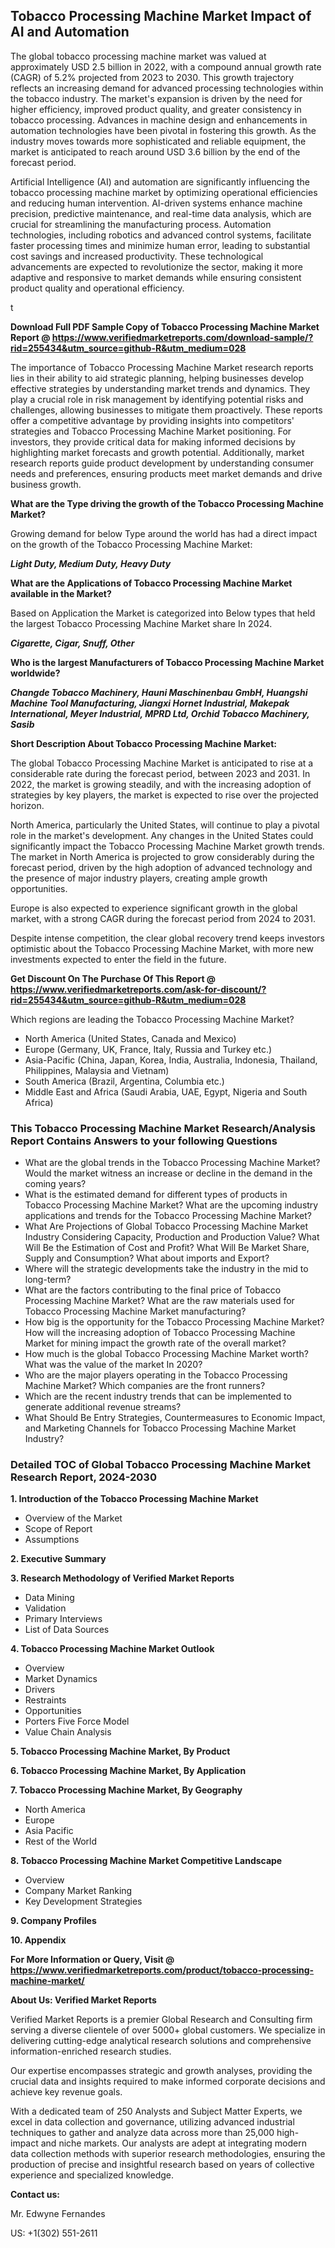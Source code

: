 <h2>Tobacco Processing Machine Market Impact of AI and Automation</h2><p>The global tobacco processing machine market was valued at approximately USD 2.5 billion in 2022, with a compound annual growth rate (CAGR) of 5.2% projected from 2023 to 2030. This growth trajectory reflects an increasing demand for advanced processing technologies within the tobacco industry. The market's expansion is driven by the need for higher efficiency, improved product quality, and greater consistency in tobacco processing. Advances in machine design and enhancements in automation technologies have been pivotal in fostering this growth. As the industry moves towards more sophisticated and reliable equipment, the market is anticipated to reach around USD 3.6 billion by the end of the forecast period.</p><p>Artificial Intelligence (AI) and automation are significantly influencing the tobacco processing machine market by optimizing operational efficiencies and reducing human intervention. AI-driven systems enhance machine precision, predictive maintenance, and real-time data analysis, which are crucial for streamlining the manufacturing process. Automation technologies, including robotics and advanced control systems, facilitate faster processing times and minimize human error, leading to substantial cost savings and increased productivity. These technological advancements are expected to revolutionize the sector, making it more adaptive and responsive to market demands while ensuring consistent product quality and operational efficiency.</p>t</p><p id="" class=""><strong>Download Full PDF Sample Copy of Tobacco Processing Machine Market Report @ <a href="https://www.verifiedmarketreports.com/download-sample/?rid=255434&utm_source=github-R&utm_medium=028" target="_blank">https://www.verifiedmarketreports.com/download-sample/?rid=255434&utm_source=github-R&utm_medium=028</a></strong></p><p>The importance of&nbsp;Tobacco Processing Machine Market research reports lies in their ability to aid strategic planning, helping businesses develop effective strategies by understanding market trends and dynamics. They play a crucial role in risk management by identifying potential risks and challenges, allowing businesses to mitigate them proactively. These reports offer a competitive advantage by providing insights into competitors' strategies and Tobacco Processing Machine Market positioning. For investors, they provide critical data for making informed decisions by highlighting market forecasts and growth potential. Additionally, market research reports guide product development by understanding consumer needs and preferences, ensuring products meet market demands and drive business growth.</p><p><strong>What are the&nbsp;Type driving the growth of the Tobacco Processing Machine Market?</strong></p><p id="" class="">Growing demand for below Type around the world has had a direct impact on the growth of the Tobacco Processing Machine Market:</p><em><strong>Light Duty, Medium Duty, Heavy Duty</strong></em></p><strong>What are the&nbsp;Applications&nbsp;of Tobacco Processing Machine Market available in the Market?</strong></p><p id="" class="">Based on Application the Market is categorized into Below types that held the largest Tobacco Processing Machine Market share In 2024.</p><em><strong>Cigarette, Cigar, Snuff, Other</strong></em></p><strong>Who is the largest Manufacturers of Tobacco Processing Machine Market worldwide?</strong></p><p><em><strong>Changde Tobacco Machinery, Hauni Maschinenbau GmbH, Huangshi Machine Tool Manufacturing, Jiangxi Hornet Industrial, Makepak International, Meyer Industrial, MPRD Ltd, Orchid Tobacco Machinery, Sasib</strong></em></p><p id="" class=""><strong>Short Description About Tobacco Processing Machine Market:</strong></p><p>The global Tobacco Processing Machine Market is anticipated to rise at a considerable rate during the forecast period, between 2023 and 2031. In 2022, the market is growing steadily, and with the increasing adoption of strategies by key players, the market is expected to rise over the projected horizon.</p><p>North America, particularly the United States, will continue to play a pivotal role in the market's development. Any changes in the United States could significantly impact the Tobacco Processing Machine Market growth trends. The market in North America is projected to grow considerably during the forecast period, driven by the high adoption of advanced technology and the presence of major industry players, creating ample growth opportunities.</p><p>Europe is also expected to experience significant growth in the global market, with a strong CAGR during the forecast period from 2024 to 2031.</p><p>Despite intense competition, the clear global recovery trend keeps investors optimistic about the Tobacco Processing Machine Market, with more new investments expected to enter the field in the future.</p><p id="" class=""><strong>Get Discount On The Purchase Of This Report @ <a href="https://www.verifiedmarketreports.com/ask-for-discount/?rid=255434&utm_source=github-R&utm_medium=028" target="_blank">https://www.verifiedmarketreports.com/ask-for-discount/?rid=255434&utm_source=github-R&utm_medium=028</a></strong></p>Which regions are leading the Tobacco Processing Machine Market?</p><ul><li>North America (United States, Canada and Mexico)</li><li>Europe (Germany, UK, France, Italy, Russia and Turkey etc.)</li><li>Asia-Pacific (China, Japan, Korea, India, Australia, Indonesia, Thailand, Philippines, Malaysia and Vietnam)</li><li>South America (Brazil, Argentina, Columbia etc.)</li><li>Middle East and Africa (Saudi Arabia, UAE, Egypt, Nigeria and South Africa)</li></ul><h3 id="" class="">This Tobacco Processing Machine Market Research/Analysis Report Contains Answers to your following Questions</h3><ul><li>What are the global trends in the Tobacco Processing Machine Market? Would the market witness an increase or decline in the demand in the coming years?</li><li>What is the estimated demand for different types of products in Tobacco Processing Machine Market? What are the upcoming industry applications and trends for the Tobacco Processing Machine Market?</li><li>What Are Projections of Global Tobacco Processing Machine Market Industry Considering Capacity, Production and Production Value? What Will Be the Estimation of Cost and Profit? What Will Be Market Share, Supply and Consumption? What about imports and Export?</li><li>Where will the strategic developments take the industry in the mid to long-term?</li><li>What are the factors contributing to the final price of Tobacco Processing Machine Market? What are the raw materials used for Tobacco Processing Machine Market manufacturing?</li><li>How big is the opportunity for the Tobacco Processing Machine Market? How will the increasing adoption of Tobacco Processing Machine Market for mining impact the growth rate of the overall market?</li><li>How much is the global Tobacco Processing Machine Market worth? What was the value of the market In 2020?</li><li>Who are the major players operating in the Tobacco Processing Machine Market? Which companies are the front runners?</li><li>Which are the recent industry trends that can be implemented to generate additional revenue streams?</li><li>What Should Be Entry Strategies, Countermeasures to Economic Impact, and Marketing Channels for Tobacco Processing Machine Market Industry?</li></ul><h3 id="" class="">Detailed TOC of Global Tobacco Processing Machine Market Research Report, 2024-2030</h3><p id="" class=""><strong>1. Introduction of the Tobacco Processing Machine Market</strong></p><ul><li>Overview of the Market</li><li>Scope of Report</li><li>Assumptions</li></ul><p id="" class=""><strong>2. Executive Summary</strong></p><p id="" class=""><strong>3. Research Methodology of Verified Market Reports</strong></p><ul><li>Data Mining</li><li>Validation</li><li>Primary Interviews</li><li>List of Data Sources</li></ul><p id="" class=""><strong>4. Tobacco Processing Machine Market Outlook</strong></p><ul><li>Overview</li><li>Market Dynamics</li><li>Drivers</li><li>Restraints</li><li>Opportunities</li><li>Porters Five Force Model</li><li>Value Chain Analysis</li></ul><p id="" class=""><strong>5. Tobacco Processing Machine Market, By Product</strong></p><p id="" class=""><strong>6. Tobacco Processing Machine Market, By Application</strong></p><p id="" class=""><strong>7. Tobacco Processing Machine Market, By Geography</strong></p><ul><li>North America</li><li>Europe</li><li>Asia Pacific</li><li>Rest of the World</li></ul><p id="" class=""><strong>8. Tobacco Processing Machine Market Competitive Landscape</strong></p><ul><li>Overview</li><li>Company Market Ranking</li><li>Key Development Strategies</li></ul><p id="" class=""><strong>9. Company Profiles</strong></p><p id="" class=""><strong>10. Appendix</strong></p><p id="" class=""><strong>For More Information or Query, Visit @ <a href="https://www.verifiedmarketreports.com/product/tobacco-processing-machine-market/" target="_blank">https://www.verifiedmarketreports.com/product/tobacco-processing-machine-market/</a></strong></p><p id="" class=""><strong>About Us: Verified Market Reports</strong></p><p id="" class="">Verified Market Reports is a premier Global Research and Consulting firm serving a diverse clientele of over 5000+ global customers. We specialize in delivering cutting-edge analytical research solutions and comprehensive information-enriched research studies.</p><p id="" class="">Our expertise encompasses strategic and growth analyses, providing the crucial data and insights required to make informed corporate decisions and achieve key revenue goals.</p><p id="" class="">With a dedicated team of 250 Analysts and Subject Matter Experts, we excel in data collection and governance, utilizing advanced industrial techniques to gather and analyze data across more than 25,000 high-impact and niche markets. Our analysts are adept at integrating modern data collection methods with superior research methodologies, ensuring the production of precise and insightful research based on years of collective experience and specialized knowledge.</p><p id="" class=""><strong>Contact us:</strong></p><p id="" class="">Mr. Edwyne Fernandes</p><p id="" class="">US: +1(302) 551-2611</p>